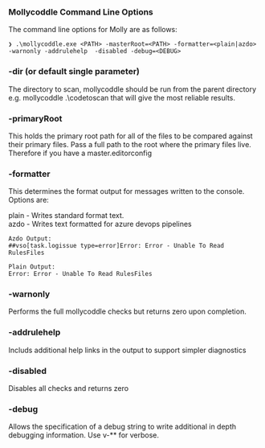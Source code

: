 ### Mollycoddle Command Line Options


The command line options for Molly are as follows:

```text
❯ .\mollycoddle.exe <PATH> -masterRoot=<PATH> -formatter=<plain|azdo> -warnonly -addrulehelp  -disabled -debug=<DEBUG> 
```

### -dir  (or default single parameter)

The directory to scan, mollycoddle should be run from the parent directory e.g. mollycoddle .\codetoscan  that will give the most reliable results.

### -primaryRoot

This holds the primary root path for all of the files to be compared against their primary files.  Pass a full path to the root where the primary files live.  Therefore if you have a master.editorconfig 

### -formatter

This determines the format output for messages written to the console.  Options are:

plain - Writes standard format text.    
azdo - Writes text formatted for azure devops pipelines

```text
Azdo Output:
##vso[task.logissue type=error]Error: Error - Unable To Read RulesFiles

Plain Output:
Error: Error - Unable To Read RulesFiles
````

### -warnonly

Performs the full mollycoddle checks but returns zero upon completion. 

### -addrulehelp

Includs additional help links in the output to support simpler diagnostics

### -disabled

Disables all checks and returns zero

### -debug

Allows the specification of a debug string to write additional in depth debugging information.  Use v-** for verbose.
